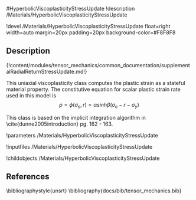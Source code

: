 #HyperbolicViscoplasticityStressUpdate
!description /Materials/HyperbolicViscoplasticityStressUpdate

!devel /Materials/HyperbolicViscoplasticityStressUpdate float=right width=auto margin=20px padding=20px background-color=#F8F8F8

## Description
{!content/modules/tensor_mechanics/common_documentation/supplementalRadialReturnStressUpdate.md!}

This uniaxial viscoplasticity class computes the plastic strain as a stateful material property.  The constitutive equation for scalar plastic strain rate used in this model is
$$
\dot{p} = \phi (\sigma_e , r) = \alpha sinh \beta (\sigma_e -r - \sigma_y)
$$

This class is based on the implicit integration algorithm in \cite{dunne2005introduction} pg. 162 - 163.

!parameters /Materials/HyperbolicViscoplasticityStressUpdate

!inputfiles /Materials/HyperbolicViscoplasticityStressUpdate

!childobjects /Materials/HyperbolicViscoplasticityStressUpdate

## References
\bibliographystyle{unsrt}
\bibliography{docs/bib/tensor_mechanics.bib}
